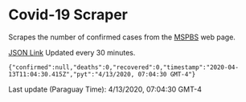 # Covid-19 Scraper

Scrapes the number of confirmed cases from the [MSPBS](https://www.mspbs.gov.py/covid-19.php) web page.

[JSON Link](https://jmayalag.github.io/covid19-scrape/cases.json)
Updated every 30 minutes.
```
{"confirmed":null,"deaths":0,"recovered":0,"timestamp":"2020-04-13T11:04:30.415Z","pyt":"4/13/2020, 07:04:30 GMT-4"}
```
Last update (Paraguay Time): 4/13/2020, 07:04:30 GMT-4